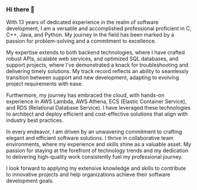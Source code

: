 ### Hi there 👋

With 13 years of dedicated experience in the realm of software development, I am a versatile and accomplished professional proficient in C, C++, Java, and Python. My journey in the field has been marked by a passion for problem-solving and a commitment to excellence.

My expertise extends to both backend technologies, where I have crafted robust APIs, scalable web services, and optimized SQL databases, and support projects, where I've demonstrated a knack for troubleshooting and delivering timely solutions. My track record reflects an ability to seamlessly transition between support and new development, adapting to evolving project requirements with ease.

Furthermore, my journey has embraced the cloud, with hands-on experience in AWS Lambda, AWS Athena, ECS (Elastic Container Service), and RDS (Relational Database Service). I have leveraged these technologies to architect and deploy efficient and cost-effective solutions that align with industry best practices.

In every endeavor, I am driven by an unwavering commitment to crafting elegant and efficient software solutions. I thrive in collaborative team environments, where my experience and skills shine as a valuable asset. My passion for staying at the forefront of technology trends and my dedication to delivering high-quality work consistently fuel my professional journey.

I look forward to applying my extensive knowledge and skills to contribute to innovative projects and help organizations achieve their software development goals.
